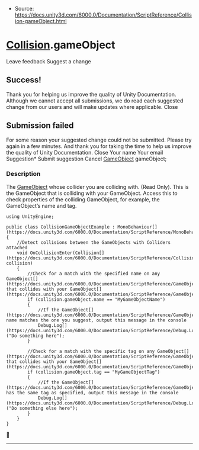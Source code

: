* Source: https://docs.unity3d.com/6000.0/Documentation/ScriptReference/Collision-gameObject.html

#  [Collision](https://docs.unity3d.com/6000.0/Documentation/ScriptReference/Collision.html).gameObject
Leave feedback
Suggest a change
## Success!
Thank you for helping us improve the quality of Unity Documentation. Although we cannot accept all submissions, we do read each suggested change from our users and will make updates where applicable.
Close
## Submission failed
For some reason your suggested change could not be submitted. Please <a>try again</a> in a few minutes. And thank you for taking the time to help us improve the quality of Unity Documentation.
Close
Your name Your email Suggestion* Submit suggestion
Cancel
[GameObject](https://docs.unity3d.com/6000.0/Documentation/ScriptReference/GameObject.html) gameObject; 
### Description
The [GameObject](https://docs.unity3d.com/6000.0/Documentation/ScriptReference/GameObject.html) whose collider you are colliding with. (Read Only).
This is the GameObject that is colliding with your GameObject. Access this to check properties of the colliding GameObject, for example, the GameObject’s name and tag.
```
using UnityEngine;  
  
public class CollisionGameObjectExample : MonoBehaviour[](https://docs.unity3d.com/6000.0/Documentation/ScriptReference/MonoBehaviour.html)
{
    //Detect collisions between the GameObjects with Colliders attached
    void OnCollisionEnter(Collision[](https://docs.unity3d.com/6000.0/Documentation/ScriptReference/Collision.html) collision)
    {
        //Check for a match with the specified name on any GameObject[](https://docs.unity3d.com/6000.0/Documentation/ScriptReference/GameObject.html) that collides with your GameObject[](https://docs.unity3d.com/6000.0/Documentation/ScriptReference/GameObject.html)
        if (collision.gameObject.name == "MyGameObjectName")
        {
            //If the GameObject[](https://docs.unity3d.com/6000.0/Documentation/ScriptReference/GameObject.html)'s name matches the one you suggest, output this message in the console
            Debug.Log[](https://docs.unity3d.com/6000.0/Documentation/ScriptReference/Debug.Log.html)("Do something here");
        }  
  
        //Check for a match with the specific tag on any GameObject[](https://docs.unity3d.com/6000.0/Documentation/ScriptReference/GameObject.html) that collides with your GameObject[](https://docs.unity3d.com/6000.0/Documentation/ScriptReference/GameObject.html)
        if (collision.gameObject.tag == "MyGameObjectTag")
        {
            //If the GameObject[](https://docs.unity3d.com/6000.0/Documentation/ScriptReference/GameObject.html) has the same tag as specified, output this message in the console
            Debug.Log[](https://docs.unity3d.com/6000.0/Documentation/ScriptReference/Debug.Log.html)("Do something else here");
        }
    }
}

```

* * *
